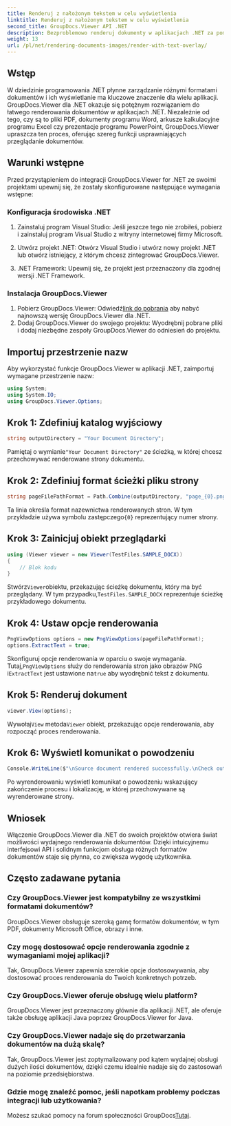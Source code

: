 ```yaml
---
title: Renderuj z nałożonym tekstem w celu wyświetlenia
linktitle: Renderuj z nałożonym tekstem w celu wyświetlenia
second_title: GroupDocs.Viewer API .NET
description: Bezproblemowo renderuj dokumenty w aplikacjach .NET za pomocą GroupDocs.Viewer, obsługującego różne formaty w celu zwiększenia komfortu użytkownika.
weight: 13
url: /pl/net/rendering-documents-images/render-with-text-overlay/
---
```

## Wstęp
W dziedzinie programowania .NET płynne zarządzanie różnymi formatami dokumentów i ich wyświetlanie ma kluczowe znaczenie dla wielu aplikacji. GroupDocs.Viewer dla .NET okazuje się potężnym rozwiązaniem do łatwego renderowania dokumentów w aplikacjach .NET. Niezależnie od tego, czy są to pliki PDF, dokumenty programu Word, arkusze kalkulacyjne programu Excel czy prezentacje programu PowerPoint, GroupDocs.Viewer upraszcza ten proces, oferując szereg funkcji usprawniających przeglądanie dokumentów.
## Warunki wstępne
Przed przystąpieniem do integracji GroupDocs.Viewer for .NET ze swoimi projektami upewnij się, że zostały skonfigurowane następujące wymagania wstępne:
### Konfiguracja środowiska .NET
1. Zainstaluj program Visual Studio: Jeśli jeszcze tego nie zrobiłeś, pobierz i zainstaluj program Visual Studio z witryny internetowej firmy Microsoft.
   
2. Utwórz projekt .NET: Otwórz Visual Studio i utwórz nowy projekt .NET lub otwórz istniejący, z którym chcesz zintegrować GroupDocs.Viewer.
3. .NET Framework: Upewnij się, że projekt jest przeznaczony dla zgodnej wersji .NET Framework.
### Instalacja GroupDocs.Viewer
1.  Pobierz GroupDocs.Viewer: Odwiedź[link do pobrania](https://releases.groupdocs.com/viewer/net/) aby nabyć najnowszą wersję GroupDocs.Viewer dla .NET.
2. Dodaj GroupDocs.Viewer do swojego projektu: Wyodrębnij pobrane pliki i dodaj niezbędne zespoły GroupDocs.Viewer do odniesień do projektu.

## Importuj przestrzenie nazw
Aby wykorzystać funkcje GroupDocs.Viewer w aplikacji .NET, zaimportuj wymagane przestrzenie nazw:
```csharp
using System;
using System.IO;
using GroupDocs.Viewer.Options;
```

## Krok 1: Zdefiniuj katalog wyjściowy
```csharp
string outputDirectory = "Your Document Directory";
```
 Pamiętaj o wymianie`"Your Document Directory"` ze ścieżką, w której chcesz przechowywać renderowane strony dokumentu.
## Krok 2: Zdefiniuj format ścieżki pliku strony
```csharp
string pageFilePathFormat = Path.Combine(outputDirectory, "page_{0}.png");
```
 Ta linia określa format nazewnictwa renderowanych stron. W tym przykładzie używa symbolu zastępczego`{0}` reprezentujący numer strony.
## Krok 3: Zainicjuj obiekt przeglądarki
```csharp
using (Viewer viewer = new Viewer(TestFiles.SAMPLE_DOCX))
{
    // Blok kodu
}
```
 Stwórz`Viewer`obiektu, przekazując ścieżkę dokumentu, który ma być przeglądany. W tym przypadku,`TestFiles.SAMPLE_DOCX` reprezentuje ścieżkę przykładowego dokumentu.
## Krok 4: Ustaw opcje renderowania
```csharp
PngViewOptions options = new PngViewOptions(pageFilePathFormat);
options.ExtractText = true;
```
 Skonfiguruj opcje renderowania w oparciu o swoje wymagania. Tutaj,`PngViewOptions` służy do renderowania stron jako obrazów PNG i`ExtractText` jest ustawione na`true` aby wyodrębnić tekst z dokumentu.
## Krok 5: Renderuj dokument
```csharp
viewer.View(options);
```
 Wywołaj`View` metoda`Viewer` obiekt, przekazując opcje renderowania, aby rozpocząć proces renderowania.
## Krok 6: Wyświetl komunikat o powodzeniu
```csharp
Console.WriteLine($"\nSource document rendered successfully.\nCheck output in {outputDirectory}.");
```
Po wyrenderowaniu wyświetl komunikat o powodzeniu wskazujący zakończenie procesu i lokalizację, w której przechowywane są wyrenderowane strony.

## Wniosek
Włączenie GroupDocs.Viewer dla .NET do swoich projektów otwiera świat możliwości wydajnego renderowania dokumentów. Dzięki intuicyjnemu interfejsowi API i solidnym funkcjom obsługa różnych formatów dokumentów staje się płynna, co zwiększa wygodę użytkownika.
## Często zadawane pytania
### Czy GroupDocs.Viewer jest kompatybilny ze wszystkimi formatami dokumentów?
GroupDocs.Viewer obsługuje szeroką gamę formatów dokumentów, w tym PDF, dokumenty Microsoft Office, obrazy i inne.
### Czy mogę dostosować opcje renderowania zgodnie z wymaganiami mojej aplikacji?
Tak, GroupDocs.Viewer zapewnia szerokie opcje dostosowywania, aby dostosować proces renderowania do Twoich konkretnych potrzeb.
### Czy GroupDocs.Viewer oferuje obsługę wielu platform?
GroupDocs.Viewer jest przeznaczony głównie dla aplikacji .NET, ale oferuje także obsługę aplikacji Java poprzez GroupDocs.Viewer for Java.
### Czy GroupDocs.Viewer nadaje się do przetwarzania dokumentów na dużą skalę?
Tak, GroupDocs.Viewer jest zoptymalizowany pod kątem wydajnej obsługi dużych ilości dokumentów, dzięki czemu idealnie nadaje się do zastosowań na poziomie przedsiębiorstwa.
### Gdzie mogę znaleźć pomoc, jeśli napotkam problemy podczas integracji lub użytkowania?
 Możesz szukać pomocy na forum społeczności GroupDocs[Tutaj](https://forum.groupdocs.com/c/viewer/9).